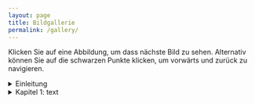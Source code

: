 ```yaml
---
layout: page
title: Bildgallerie
permalink: /gallery/
---
```


Klicken Sie auf eine Abbildung, um dass nächste Bild zu sehen. Alternativ können Sie auf die schwarzen Punkte klicken, um vorwärts und zurück zu navigieren.


<details>
  <summary>Einleitung</summary>

<center><br>
<b onclick="currentDiv(1, 0)">●&nbsp;&nbsp;&nbsp;&nbsp;</b> 
<b onclick="currentDiv(2, 0)">●&nbsp;&nbsp;&nbsp;&nbsp;</b> 
<b onclick="currentDiv(3, 0)">●&nbsp;&nbsp;&nbsp;&nbsp;</b> 
<b onclick="currentDiv(4, 0)">●&nbsp;&nbsp;&nbsp;&nbsp;</b> 
<b onclick="currentDiv(5, 0)">●</b> 
</center>
<figure class="dummieAbb0" >
<img src="/dummie/images/abb-dummies.001.png" onclick="plusDivs(+1, 0)">
<figcaption><b>Abb. 1: </b>Kapitel bla bla </figcaption>
</figure>
<figure class="dummieAbb0" >
<img src="/dummie/images/abb-dummies.002.png" onclick="plusDivs(+1, 0)">
<figcaption><b>Abb. 2: </b>Kapitel bla bla </figcaption>
</figure>
<figure class="dummieAbb0" >
<img src="/dummie/images/abb-dummies.003.png" onclick="plusDivs(+1, 0)">
<figcaption><b>Abb. 3: </b>Kapitel bla bla </figcaption>
</figure>
<figure class="dummieAbb0" >
<img src="/dummie/images/abb-dummies.004.png" onclick="plusDivs(+1, 0)">
<figcaption><b>Abb. 4: </b>Kapitel bla bla </figcaption>
</figure>
<figure class="dummieAbb0" >
<img src="/dummie/images/abb-dummies.005.png" onclick="plusDivs(+1, 0)">
<figcaption><b>Abb. 5: </b>Kapitel bla bla </figcaption>
</figure>
<br>
</details>

<details>
  <summary>Kapitel 1: text</summary>

<center><br>
<b onclick="currentDiv(1, 1)">●&nbsp;&nbsp;&nbsp;&nbsp;</b> 
<b onclick="currentDiv(2, 1)">●&nbsp;&nbsp;&nbsp;&nbsp;</b> 
<b onclick="currentDiv(3, 1)">●&nbsp;&nbsp;&nbsp;&nbsp;</b> 
<b onclick="currentDiv(4, 1)">●&nbsp;&nbsp;&nbsp;&nbsp;</b> 
<b onclick="currentDiv(5, 1)">●</b> 
</center>
<figure class="dummieAbb1" >
<img src="/dummie/images/abb-dummies.001.png" onclick="plusDivs(+1, 1)">
<figcaption><b>Abb. 1: </b>Kapitel bla bla </figcaption>
</figure>
<figure class="dummieAbb1" >
<img src="/dummie/images/abb-dummies.002.png" onclick="plusDivs(+1, 1)">
<figcaption><b>Abb. 2: </b>Kapitel bla bla </figcaption>
</figure>
<figure class="dummieAbb1" >
<img src="/dummie/images/abb-dummies.003.png" onclick="plusDivs(+1, 1)">
<figcaption><b>Abb. 3: </b>Kapitel bla bla </figcaption>
</figure>
<figure class="dummieAbb1" >
<img src="/dummie/images/abb-dummies.004.png" onclick="plusDivs(+1, 1)">
<figcaption><b>Abb. 4: </b>Kapitel bla bla </figcaption>
</figure>
<figure class="dummieAbb1" >
<img src="/dummie/images/abb-dummies.005.png" onclick="plusDivs(+1, 1)">
<figcaption><b>Abb. 5: </b>Kapitel bla bla </figcaption>
</figure>
</details>





<script>
var slideIndex = [1,1];
var slideId = ["dummieAbb0", "dummieAbb1"]
showDivs(1, 0);
showDivs(1, 1);

function currentDiv(n, no) {
  showDivs(slideIndex[no] = n, no);
}

function plusDivs(n, no) {
  showDivs(slideIndex[no] += n, no);
}

function showDivs(n, no) {
  var i;
  var x = document.getElementsByClassName(slideId[no]);
  if (n > x.length) {slideIndex[no] = 1}
  if (n < 1) {slideIndex[no] = x.length}
  for (i = 0; i < x.length; i++) {
    x[i].style.display = "none";  
  }
  x[slideIndex[no]-1].style.display = "block";  
}

</script>


